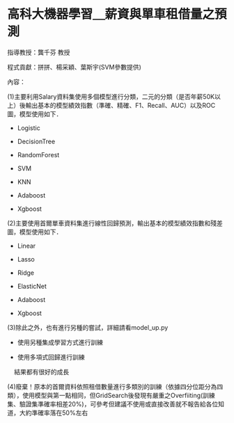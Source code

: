 高科大機器學習＿薪資與單車租借量之預測
===================

指導教授：龔千芬 教授  

程式貢獻：拼拼、楊采穎、葉斯宇(SVM參數提供)

  

  

內容：

(1)主要利用Salary資料集使用多個模型進行分類，二元的分類（是否年薪50K以上）後輸出基本的模型績效指數（準確、精確、F1、Recall、AUC）以及ROC圖，模型使用如下．  

*   Logistic
    
*   DecisionTree
    
*   RandomForest
    
*   SVM
    
*   KNN
    
*   Adaboost
    
*   Xgboost
    

  

(2)主要使用首爾單車資料集進行線性回歸預測，輸出基本的模型績效指數和殘差圖，模型使用如下．

*   Linear
    
*   Lasso
    
*   Ridge
    
*   ElasticNet
    
*   Adaboost
    
*   Xgboost
    

  

(3)除此之外，也有進行另種的嘗試，詳細請看model_up.py

*   使用另種集成學習方式進行訓練
    
*   使用多項式回歸進行訓練
    

    結果都有很好的成長  

  

(4)廢棄！原本的首爾資料依照租借數量進行多類別的訓練（依據四分位距分為四類），使用模型與第一點相同，但GridSearch後發現有嚴重之Overfiiting(訓練集、驗證集準確率相差20%)，可參考但建議不使用或直接改善就不報告給各位知道，大約準確率落在50%左右